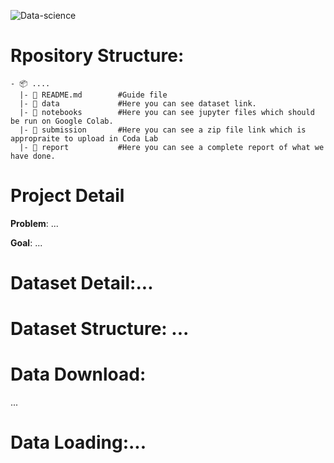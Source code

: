 
![Data-science](https://cascade.madmimi.com/theme_logos/0024/5093/original/NLP_Icon.png?1497420971)


# Rpository Structure:
```
- 📦 ....
  |- 📄 README.md        #Guide file
  |- 📂 data             #Here you can see dataset link.
  |- 📂 notebooks        #Here you can see jupyter files which should be run on Google Colab.
  |- 📂 submission       #Here you can see a zip file link which is appropraite to upload in Coda Lab
  |- 📂 report           #Here you can see a complete report of what we have done.
```


# Project Detail

**Problem**: ... 

**Goal**: ...

# Dataset Detail:...

# Dataset Structure: ...


# Data Download:
...

# Data Loading:... 






